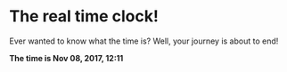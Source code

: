 # The real time clock!

Ever wanted to know what the time is? Well, your journey is about to end!

**The time is Nov 08, 2017, 12:11**